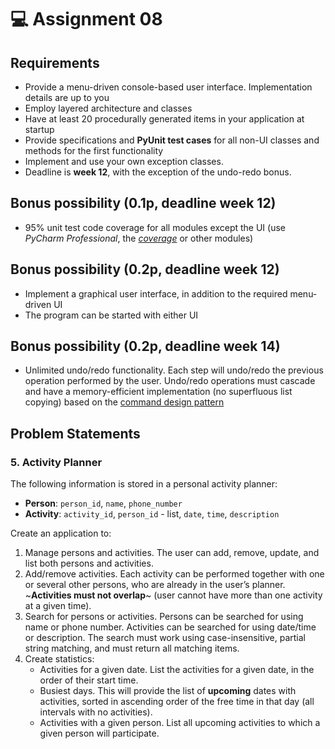# 💻 Assignment 08
## Requirements
- Provide a menu-driven console-based user interface. Implementation details are up to you
- Employ layered architecture and classes
- Have at least 20 procedurally generated items in your application at startup
- Provide specifications and **PyUnit test cases** for all non-UI classes and methods for the first functionality
- Implement and use your own exception classes.
- Deadline is **week 12**, with the exception of the undo-redo bonus.

## Bonus possibility (0.1p, deadline week 12)
- 95% unit test code coverage for all modules except the UI (use *PyCharm Professional*, the *[coverage](https://coverage.readthedocs.io/en/coverage-5.3/)* or other modules)

## Bonus possibility (0.2p, deadline week 12)
- Implement a graphical user interface, in addition to the required menu-driven UI
- The program can be started with either UI

## Bonus possibility (0.2p, deadline week 14)
- Unlimited undo/redo functionality. Each step will undo/redo the previous operation performed by the user. Undo/redo operations must cascade and have a memory-efficient implementation (no superfluous list copying) based on the [command design pattern](https://refactoring.guru/design-patterns/command)

## Problem Statements

### 5. Activity Planner
The following information is stored in a personal activity planner:
- **Person**: `person_id`, `name`, `phone_number`
- **Activity**: `activity_id`, `person_id` - list, `date`, `time`, `description`

Create an application to:
1. Manage persons and activities. The user can add, remove, update, and list both persons and activities.
2. Add/remove activities. Each activity can be performed together with one or several other persons, who are already in the user’s planner. ~**Activities must not overlap**~ (user cannot have more than one activity at a given time).
3. Search for persons or activities. Persons can be searched for using name or phone number. Activities can be searched for using date/time or description. The search must work using case-insensitive, partial string matching, and must return all matching items.
4. Create statistics:
    - Activities for a given date. List the activities for a given date, in the order of their start time.
    - Busiest days. This will provide the list of **upcoming** dates with activities, sorted in ascending order of the free time in that day (all intervals with no activities).
    - Activities with a given person. List all upcoming activities to which a given person will participate.
